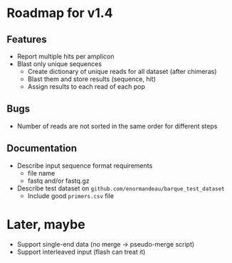 # Roadmap for v1.4
## Features
- Report multiple hits per amplicon
- Blast only unique sequences
  - Create dictionary of unique reads for all dataset (after chimeras)
  - Blast them and store results (sequence, hit)
  - Assign results to each read of each pop

## Bugs
- Number of reads are not sorted in the same order for different steps

## Documentation
- Describe input sequence format requirements
  - file name
  - fastq and/or fastq.gz
- Describe test dataset on `github.com/enormandeau/barque_test_dataset`
  - Include good `primers.csv` file

# Later, maybe
- Support single-end data (no merge -> pseudo-merge script)
- Support interleaved input (flash can treat it)
